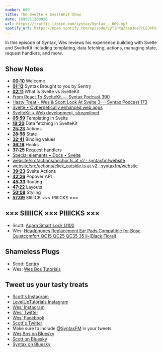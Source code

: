 ```yaml
---
number: 669
title: The Svelte + SvelteKit Show
date: 1695211200020
url: https://traffic.libsyn.com/syntax/Syntax_-_669.mp3
spotify_url: https://open.spotify.com/episode/2yTihKWZtaoJde7cLGJvPd
---
```


In this episode of Syntax, Wes reviews his experience building with Svelte and SvelteKit including templating, data fetching, actions, managing state, request handlers, and more.

## Show Notes

- **[00:10](#t=00:10)** Welcome
- **[01:12](#t=01:12)** Syntax Brought to you by Sentry
- **[02:11](#t=02:11)** What is Svelte vs SvelteKit
- [From React To SvelteKit — Syntax Podcast 390](https://syntax.fm/show/390/from-react-to-sveltekit)
- [Hasty Treat - Wes & Scott Look At Svelte 3 — Syntax Podcast 173](https://syntax.fm/show/173/hasty-treat-wes-and-scott-look-at-svelte-3)
- [Svelte • Cybernetically enhanced web apps](https://svelte.dev/)
- [SvelteKit • Web development, streamlined](https://kit.svelte.dev/)
- **[05:59](#t=05:59)** Templating in Svelte
- **[18:20](#t=18:20)** Data fetching in SvelteKit
- **[25:23](#t=25:23)** Actions
- **[28:58](#t=28:58)** State
- **[32:41](#t=32:41)** Binding values
- **[36:18](#t=36:18)** Hooks
- **[37:25](#t=37:25)** Request handlers
- [Special elements • Docs • Svelte](https://svelte.dev/docs/special-elements#svelte-window)
- [website/src/actions/anchor.ts at v2 · syntaxfm/website](https://github.com/syntaxfm/website/blob/v2/src/actions/anchor.ts)
- [website/src/actions/click_outside.ts at v2 · syntaxfm/website](https://github.com/syntaxfm/website/blob/v2/src/actions/click_outside.ts)
- **[39:23](#t=39:23)** Svelte Actions
- **[42:26](#t=42:26)** Popover API
- **[45:33](#t=45:33)** Routing
- **[47:22](#t=47:22)** Layouts
- **[50:08](#t=50:08)** Styling
- **[57:09](#t=57:09)** SIIIIICK ××× PIIIICKS ×××

## ××× SIIIIICK ××× PIIIICKS ×××

- Scott: [Aqara Smart Lock U100](https://www.amazon.com/dp/B0BZSD2L1W?linkCode=sl1&linkId=3c99452f2f410bd473c91749cfa27a6f&language=en_US)
- Wes: [Headphones Replacement Ear Pads,Compatible for Bose Quietcomfort QC15 QC25 QC35 35 ii-(Black Floral)](https://www.amazon.ca/dp/B07QXKNDSW?crid=23KX82S9DQKYG&keywords=bose+wc35+ear+pads+flower&sprefix=bose+wc35+ear+pads+flower,aps,105&th=1&language=en_US&sr=8-18&linkCode=gs2&linkId=5d4c231bde102d4022499ff9ea813b91&tag=isi777-20)

## Shameless Plugs

- Scott: [Sentry](https://sentry.io)
- Wes: [Wes Bos Tutorials](https://wesbos.com/courses)

## Tweet us your tasty treats

- [Scott's Instagram](https://www.instagram.com/stolinski/)
- [LevelUpTutorials Instagram](https://www.instagram.com/LevelUpTutorials/)
- [Wes' Instagram](https://www.instagram.com/wesbos/)
- [Wes' Twitter](https://twitter.com/wesbos)
- [Wes' Facebook](https://www.facebook.com/wesbos.developer)
- [Scott's Twitter](https://twitter.com/stolinski)
- Make sure to include [@SyntaxFM](https://twitter.com/SyntaxFM) in your tweets
- [Wes Bos on Bluesky](https://bsky.app/profile/wesbos.com)
- [Scott on Bluesky](https://bsky.app/profile/tolin.ski)
- [Syntax on Bluesky](https://bsky.app/profile/syntax.fm)

